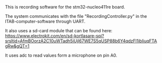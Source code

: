 This is recording software for the stm32-nucleo411re board.

The system communicates with the file "RecordingController.py" in the ITAB-computer-software through UART.

It also uses a sd-card module that can be found here: https://www.electrokit.com/en/sd-kortlasare-spi?srsltid=AfmBOorzA2C10uWTadh5iUjI67WE7S5qUSP88b6Y4qdzFl1ibliuqFTAgRw&gQT=1

It uses adc to read values form a microphone on pin A0.
